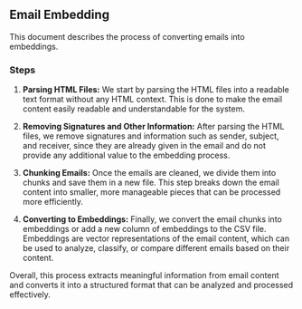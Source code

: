 ## Email Embedding

This document describes the process of converting emails into embeddings.

### Steps

1. **Parsing HTML Files:** We start by parsing the HTML files into a readable text format without any HTML context. This is done to make the email content easily readable and understandable for the system.

2. **Removing Signatures and Other Information:** After parsing the HTML files, we remove signatures and information such as sender, subject, and receiver, since they are already given in the email and do not provide any additional value to the embedding process.

3. **Chunking Emails:** Once the emails are cleaned, we divide them into chunks and save them in a new file. This step breaks down the email content into smaller, more manageable pieces that can be processed more efficiently.

4. **Converting to Embeddings:** Finally, we convert the email chunks into embeddings or add a new column of embeddings to the CSV file. Embeddings are vector representations of the email content, which can be used to analyze, classify, or compare different emails based on their content.

Overall, this process extracts meaningful information from email content and converts it into a structured format that can be analyzed and processed effectively.
